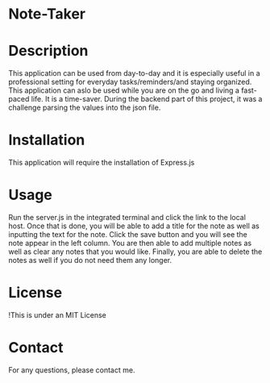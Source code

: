 # Note-Taker

# Description

This application can be used from day-to-day and it is especially useful in a professional setting for everyday tasks/reminders/and staying organized.
This application can aslo be used while you are on the go and living a fast-paced life. It is a time-saver.
During the backend part of this project, it was a challenge parsing the values into the json file.

# Installation

This application will require the installation of Express.js

# Usage

Run the server.js in the integrated terminal and click the link to the local host.
Once that is done, you will be able to add a title for the note as well as inputting the text for the note.
Click the save button and you will see the note appear in the left column. 
You are then able to add multiple notes as well as clear any notes that you would like.
Finally, you are able to delete the notes as well if you do not need them any longer.

# License
!This is under an MIT License

# Contact
For any questions, please contact me.
